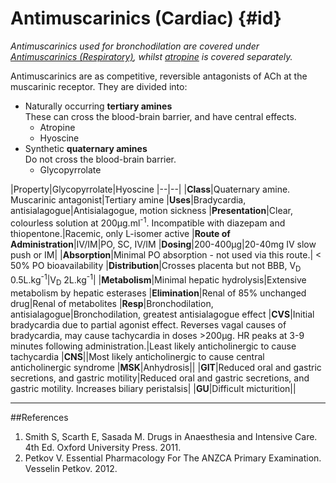 # Antimuscarinics (Cardiac) {#id}

*Antimuscarinics used for bronchodilation are covered under [Antimuscarinics (Respiratory)](antimuscarinics.md), whilst [atropine](atropine.md) is covered separately.*


Antimuscarinics are as competitive, reversible antagonists of ACh at the muscarinic receptor. They are divided into:
* Naturally occurring **tertiary amines**  
These can cross the blood-brain barrier, and have central effects.
    * Atropine
    * Hyoscine
* Synthetic **quaternary amines**  
Do not cross the blood-brain barrier.
    * Glycopyrrolate
    


|Property|Glycopyrrolate|Hyoscine
|--|--|
|**Class**|Quaternary amine. Muscarinic antagonist|Tertiary amine
|**Uses**|Bradycardia, antisialagogue|Antisialagogue, motion sickness
|**Presentation**|Clear, colourless solution at 200μg.ml<sup>-1</sup>. Incompatible with diazepam and thiopentone.|Racemic, only L-isomer active
|**Route of Administration**|IV/IM|PO, SC, IV/IM
|**Dosing**|200-400μg|20-40mg IV slow push or IM|
|**Absorption**|Minimal PO absorption - not used via this route.| < 50% PO bioavailability
|**Distribution**|Crosses placenta but not BBB, V<sub>D</sub> 0.5L.kg<sup>-1</sup>|V<sub>D</sub> 2L.kg<sup>-1</sup>|
|**Metabolism**|Minimal hepatic hydrolysis|Extensive metabolism by hepatic esterases
|**Elimination**|Renal of 85% unchanged drug|Renal of metabolites
|**Resp**|Bronchodilation, antisialagogue|Bronchodilation, greatest antisialagogue effect
|**CVS**|Initial bradycardia due to partial agonist effect. Reverses vagal causes of bradycardia, may cause tachycardia in doses >200μg. HR peaks at 3-9 minutes following administration.|Least likely anticholinergic to cause tachycardia
|**CNS**||Most likely anticholinergic to cause central anticholinergic syndrome
|**MSK**|Anhydrosis||
|**GIT**|Reduced oral and gastric secretions, and gastric motility|Reduced oral and gastric secretions, and gastric motility. Increases biliary peristalsis|
|**GU**|Difficult micturition||

---
##References
1. Smith S, Scarth E, Sasada M. Drugs in Anaesthesia and Intensive Care. 4th Ed. Oxford University Press. 2011.
2. Petkov V. Essential Pharmacology For The ANZCA Primary Examination. Vesselin Petkov. 2012.